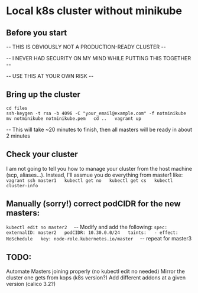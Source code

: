 # Local k8s cluster without minikube

## Before you start
-- THIS IS OBVIOUSLY NOT A PRODUCTION-READY CLUSTER -- 

-- I NEVER HAD SECURITY ON MY MIND WHILE PUTTING THIS TOGETHER --

-- USE THIS AT YOUR OWN RISK --

## Bring up the cluster
`cd files`  
`ssh-keygen -t rsa -b 4096 -C "your_email@example.com" -f notminikube  
mv notminikube notminikube.pem  
cd ..  
vagrant up  `

-- This will take ~20 minutes to finish, then all masters will be ready in about 2 minutes
## Check your cluster
I am not going to tell you how to manage your cluster from the host machine (scp, aliases...). Instead, I'll assmue you do everything from master1 like:
`vagrant ssh master1  
kubectl get no  
kubectl get cs  
kubectl cluster-info`
## Manually (sorry!) correct podCIDR for the new masters:
`kubectl edit no master2  `
-- Modify and add the following:
`spec:  
  externalID: master2  
  podCIDR: 10.30.0.0/24  
  taints:  
    - effect: NoSchedule  
      key: node-role.kubernetes.io/master  `
-- repeat for master3
## 
## TODO:
Automate Masters joining properly (no kubectl edit no needed)
Mirror the cluster one gets from kops (k8s version?)
Add different addons at a given version (calico 3.2?)
